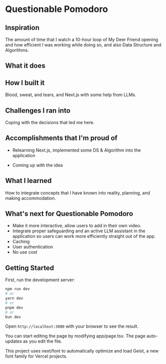 # Questionable Pomodoro

## Inspiration

The amount of time that I watch a 10-hour loop of My Deer Friend opening and how efficient I was working while doing so, and also Data Structure and Algorithms.

## What it does

## How I built it

Blood, sweat, and tears, and Next.js with some help from LLMs.

## Challenges I ran into

Coping with the decisions that led me here.

## Accomplishments that I'm proud of

- Relearning Next.js, implemented some DS & Algorithm into the application

- Coming up with the idea

## What I learned

How to integrate concepts that I have known into reality, planning, and making accommodation.

## What's next for Questionable Pomodoro

- Make it more interactive, allow users to add in their own video.
- Integrate proper safeguarding and an active LLM assistant in the application so users can work more efficiently straight out of the app.
- Caching
- User authentication
- No use cost

## Getting Started

First, run the development server:

```bash
npm run dev
# or
yarn dev
# or
pnpm dev
# or
bun dev
```

Open `http://localhost:3000` with your browser to see the result.

You can start editing the page by modifying app/page.tsx. The page auto-updates as you edit the file.

This project uses next/font to automatically optimize and load Geist, a new font family for Vercel projects.
